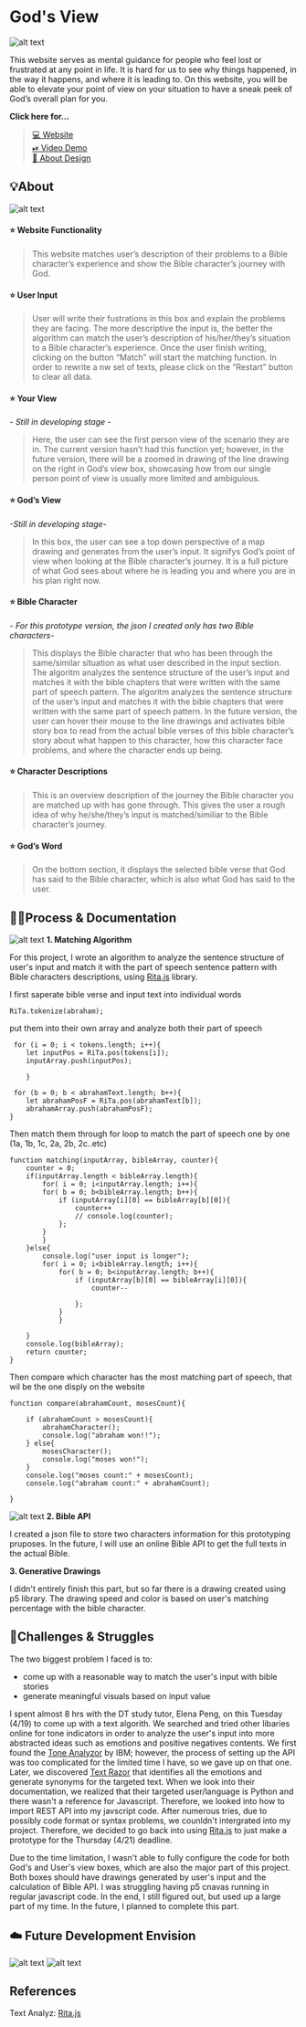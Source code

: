 # God's View
<!-- 1-2 sentence description of assignment. Nice to include a screenshot or .gif of the site in action. -->
![alt text](assets/gods_view_mockupB_text2.jpg)

This website serves as mental guidance for people who feel lost or frustrated at any point in life. It is hard for us to see why things happened, in the way it happens, and where it is leading to. On this website, you will be able to elevate your point of view on your situation to have a sneak peek of God’s overall plan for you.

**Click here for...**

>[💻 Website](https://junebee66.github.io/GodsView/index.html) </br>
>[⏯ Video Demo](https://youtu.be/WDc8XRFh3TM)</br>
>[🌸 About Design](https://medium.com/p/8a66135e7fc3)

## **💡About**
![alt text](assets/gods_view_mockupB_long.jpg)
#### **⭐️ Website Functionality**
>This website matches user’s description of their problems to a Bible character’s experience and show the Bible character’s journey with God.

#### **⭐️ User Input**
>User will write their fustrations in this box and explain the problems they are facing. The more descriptive the input is, the better the algorithm can match the user’s description of his/her/they’s situation to a Bible character’s experience. Once the user finish writing, clicking on the button “Match” will start the matching function.  In order to rewrite a nw set of texts, please click on the “Restart” button to clear all data.

#### **⭐️ Your View**
_- Still in developing stage -_

>Here, the user can see the first person view of the scenario they are in. The current version hasn’t had this function yet; however, in the future version, there will be a zoomed in drawing of the line drawing on the right in God’s view box, showcasing how from our single person point of view is usually more limited and ambiguious.

#### **⭐️ God’s View**
_-Still in developing stage-_

>In this box, the user can see a top down perspective of a map drawing and generates from the user’s input. It signifys God’s point of view when looking at the Bible character’s journey. It is a full picture of what God sees about where he is leading you and where you are in his plan right now. 

#### **⭐️ Bible Character**
_- For this prototype version, the json I created only has two Bible characters-_
>This displays the Bible character that who has been through the same/similar situation as what user described in the input section. The algoritm analyzes the sentence structure of the user’s input and matches it with the bible chapters that were written with the same part of speech pattern. The algoritm analyzes the sentence structure of the user’s input and matches it with the bible chapters that were written with the same part of speech pattern. In the future version, the user can hover their mouse to the line drawings and activates bible story box to read from the actual bible verses of this bible character’s story about what happen to this character, how this character face problems, and where the character ends up being.

#### **⭐️ Character Descriptions**
>This is an overview description of the journey the Bible character you are matched up with has gone through. This gives the user a rough idea of why he/she/they’s input is matched/similiar to the Bible character’s journey.

#### **⭐️ God’s Word**
>On the bottom section, it displays the selected bible verse that God has said to the Bible character, which is also what God has said to the user.


## **✍🏻Process & Documentation**
![alt text](assets/progress/console.png)
**1. Matching Algorithm**

For this project, I wrote an algorithm to analyze the sentence structure of user's input and match it with the part of speech sentence pattern with Bible characters descriptions, using [Rita.js](https://rednoise.org/rita/) library. 

I first saperate bible verse and input text into individual words

    
    RiTa.tokenize(abraham);

put them into their own array and analyze both their part of speech

     for (i = 0; i < tokens.length; i++){
        let inputPos = RiTa.pos(tokens[i]);
        inputArray.push(inputPos);

        }
     
     for (b = 0; b < abrahamText.length; b++){
        let abrahamPosF = RiTa.pos(abrahamText[b]);
        abrahamArray.push(abrahamPosF);
    }


Then match them through for loop to match the part of speech one by one (1a, 1b, 1c, 2a, 2b, 2c..etc)

    function matching(inputArray, bibleArray, counter){   
        counter = 0;
        if(inputArray.length < bibleArray.length){
            for( i = 0; i<inputArray.length; i++){
            for( b = 0; b<bibleArray.length; b++){
                if (inputArray[i][0] == bibleArray[b][0]){
                    counter++
                    // console.log(counter);
                };
            }
            }
        }else{
            console.log("user input is longer");
            for( i = 0; i<bibleArray.length; i++){
                for( b = 0; b<inputArray.length; b++){
                    if (inputArray[b][0] == bibleArray[i][0]){
                        counter--

                    };
                }
                }

        }
        console.log(bibleArray);
        return counter;
    }


Then compare which character has the most matching part of speech, that wil be the one disply on the website

    function compare(abrahamCount, mosesCount){

        if (abrahamCount > mosesCount){
            abrahamCharacter();
            console.log("abraham won!!");
        } else{
            mosesCharacter();
            console.log("moses won!");
        }
        console.log("moses count:" + mosesCount);
        console.log("abraham count:" + abrahamCount);

    }
    



![alt text](assets/progress/console_more.png)
**2. Bible API**

I created a json file to store two characters information for this prototyping pruposes. In the future, I will use an online Bible API to get the full texts in the actual Bible.


**3. Generative Drawings**

I didn't entirely finish this part, but so far there is a drawing created using p5 library. The drawing speed and color is based on user's matching percentage with the bible character.



## **🛑Challenges & Struggles**
<!-- What challenges and struggles did you face? -->
The two biggest problem I faced is to: 

- come up with a reasonable way to match the user's input with bible stories
- generate meaningful visuals based on input value

I spent almost 8 hrs with the DT study tutor, Elena Peng, on this Tuesday (4/19) to come up with a text algorith. We searched and tried other libaries online for tone indicators in order to analyze the user's input into more abstracted ideas such as emotions and positive negatives contents. We first found the [Tone Analyzor](https://tone-analyzer-demo.ng.bluemix.net/) by IBM; however, the process of setting up the API was too complicated for the limited time I have, so we gave up on that one. Later, we discovered [Text Razor](https://www.textrazor.com/docs/rest) that identifies all the emotions and generate synonyms for the targeted text. When we look into their documentation, we realized that their targeted user/language is Python and there wasn't a reference for Javascript. Therefore, we looked into how to import REST API into my javscript code. After numerous tries, due to possibly code format or syntax problems, we counldn't intergrated into my project. Therefore, we decided to go back into using [Rita.js](https://rednoise.org/rita/) to just make a prototype for the Thursday (4/21) deadline.

Due to the time limitation, I wasn't able to fully configure the code for both God's and User's view boxes, which are also the major part of this project. Both boxes should have drawings generated by user's input and the calculation of Bible API. I was struggling having p5 cnavas running in regular javascript code. In the end, I still figured out, but used up a large part of my time. In the future, I planned to complete this part.

## **☁️ Future Development Envision**
![alt text](assets/future.jpg)
![alt text](assets/gods_view_mockupB.jpg)

## **References**
<!-- Credit resources appropriately -->
Text Analyz: [Rita.js](https://rednoise.org/rita/)

